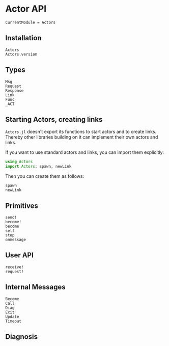 # Actor API

```@meta
CurrentModule = Actors
```

## Installation

```@docs
Actors
Actors.version
```

## Types

```@docs
Msg
Request
Response
Link
Func
_ACT
```

## Starting Actors, creating links

`Actors.jl` doesn't export its functions to start actors and to create links. Thereby other libraries building on it can implement their own actors and links.

If you want to use standard actors and links, you can import them explicitly:

```julia
using Actors
import Actors: spawn, newLink
```

Then you can create them as follows:

```@docs
spawn
newLink
```

## Primitives

```@docs
send!
become!
become
self
stop
onmessage
```

## User API

```@docs
receive!
request!
```

## Internal Messages

```@docs
Become
Call
Diag
Exit
Update
Timeout
```

## Diagnosis
